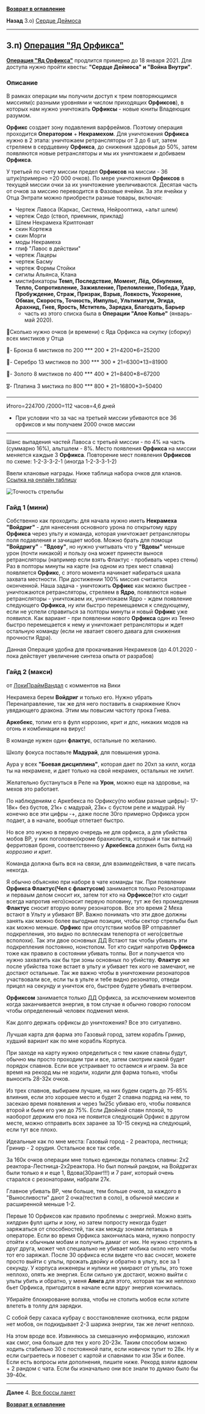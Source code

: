 **[Возврат в оглавление](index.md)**

**Назад** 3.о)  [Сердце Деймоса](03_g.md)
***

## 3.п) [**Операция "Яд Орфикса"**](https://www.warframe.com/news/operation-orphix-venom) 

[**Операция "Яд Орфикса"**](https://warframe.fandom.com/ru/wiki/%D0%9E%D0%BF%D0%B5%D1%80%D0%B0%D1%86%D0%B8%D1%8F:_%D0%AF%D0%B4_%D0%9E%D1%80%D1%84%D0%B8%D0%BA%D1%81%D0%B0) продлится примерно до 18 января 2021. Для доступа нужно пройти квесты: **"Сердце Деймоса" и "Война Внутри"**. 

### Описание

В рамках операции мы получили доступ к трем повторяющимся миссиям(с разными уровнями и числом приходящих **Орфиксов**), в которых нам нужно уничтожать **Орфиксы** - новые юниты Владеющих разумом. 

**Орфикс** создает зону подавления варфреймов. Поэтому операция проходится **Оператором** + **Некрамехом**. Для уничтожения **Орфикса** нужно в 2 этапа: уничтожаем ретрансляторы от 3 до 6 шт, затем стреляем в сердцевину **Орфикса**, до снижения здоровья до 50%, затем появляются новые ретрансляторы и мы их уничтожаем и добиваем **Орфикса**. 

У третьей по счету миссии предел **Орфиксов** на миссии - 36 штук(примерно =20 000 очков). По мере уничтожения **Орфиксов** в текущей миссии очки за их уничтожение увеличиваются. Десятая часть от очков за миссию переводится в Фазовые ячейки. За эти ячейки у Отца Энтрати можно приобрести разные товары, включая: 
* Чертеж Лавоса (Каркас, Система, Нейрооптика, +альт шлем)
* чертеж Седо (ствол, приемник, приклад) 
* Шлем Некрамеха Криптонавт 
* скин Кортежа 
* скин Морги  
* моды Некрамеха 
* глиф "Лавос в действии"
* чертеж Лацеры
* чертеж Басму
* чертеж Формы Стойки
* сигилы Альянса, Клана
* мистификаторы **Темп, Последствие, Момент, Лёд, Обнуление, Тепло, Сопротивление, Заживление, Преломление, Победа, Удар, Пробуждение, Страж, Призрак, Взрыв, Ловкость, Ускорение, Обман, Скорость, Точность, Импульс, Ультиматум, Эгида, Арахнид, Гнев, Ярость, Мститель, Зарядка, Благодать, Барьер**
   - часть из этого списка была в **Операции "Алое Копье"** (январь-май 2020). 

🏦Сколько нужно очков (и времени) с Яда Орфикса на скупку (сборку) всех мистиков у Отца

🥉- Бронза 6 мистиков по 200 *** 200 * 21=4200*6=25200

🥈- Серебро 13 мистиков по 300 *** 300 * 21=6300*13=81900

🥇- Золото 8 мистиков по 400 *** 400 * 21=8400*8=67200

🎖- Платина  3 мистика по 800 *** 800 * 21=16800*3=50400

***
Итого=224700
/2000=112 часов=4,6 дней

* При условии что за час на третьей миссии убиваются все 36 орфиксов и мы получаем 2000 очков миссии

***

Шанс выпадения частей Лавоса с третьей миссии - по 4% на часть (суммарно 16%), альтшлем - 8%. 
Место появления **Орфикса** на миссии меняется каждые 3 **Орфикса**. Повторение мест появления **Орфиксов** по схеме: 1-2-3-3-2-1 (иногда 1-2-3-3-1-2)

Ввели клановые награды. Ниже таблица набора очков для кланов. [Ссылка на онлайн таблицу](http://content.warframe.com/dynamic/orphixVenom.php)
  
![Точность стрельбы](pictures/2020_12_Clan_orfix.png  "Точность")

### Гайд 1 (мини)
Собственно как проходить: для начала нужно иметь **Некрамеха "Войдриг"** - для нанесения основного урона по открытому ядру **Орфикса** через ульту и команда, которая уничтожает ретрансляторы поля подавления и зачищает мобов.
Можно брать для помощи **"Войдригу"** - **"Вдову"**, но нужно учитывать что у **"Вдовы"** меньше урон (почти никакой) и пользу она может принести вынося ретрансляторы (например если взять Флактус - пробивать через стены)
Раз в полторы минуты на карте (на одном из трех мест спавна) появляется **Орфикс**, с этого момента начинает набираться шкала захвата местности. При достижении 100% миссия считается оконченной. Наша задача - уничтожить **Орфикс** как можно быстрее - уничтожаются ретрансляторы, стреляем в **Ядро**, появляются новые ретрансляторы - уничтожаем их, уничтожаем Ядро - ждем появление следующего **Орфикса**, ну или быстро перемещаемся к следующему, если не успели справиться за полторы минуты и новый **Орфикс** уже появился. Как вариант - при появлении нового **Орфикса** один из Тенно быстро перемещается к нему и уничтожает ретрансляторы и ждет остальную команду (если не хватает своего давага для снижения прочности Ядра).

Данная Операция удобна для прокачивания Некрамехов (до 4.01.2020 - пока действует увеличение синтеза опыта от разрабов)
### Гайд 2 (макси) 
от [ЛокиПраймВандал](https://warframe.fandom.com/ru/wiki/%D0%A3%D1%87%D0%B0%D1%81%D1%82%D0%BD%D0%B8%D0%BA:%D0%9B%D0%BE%D0%BA%D0%B8%D0%9F%D1%80%D0%B0%D0%B9%D0%BC%D0%92%D0%B0%D0%BD%D0%B4%D0%B0%D0%BB) с комментов на Вики

Некрамеха берем **Войдриг** и только его. Нужно убрать Перенаправление, так же для него поставить в снаряжение Ключ увядающего дракона. Этим мы повысим частоту прока Гнева. 

**Аркебекс**, топим его в фулл коррозию, крит и дпс, никаких модов на огонь и комбинации на вирус!

В команде нужен один **флактус**, остальные по желанию.

Школу фокуса поставьте **Мадурай**, для повышения урона.

Аура у всех **"Боевая дисциплина"**, которая дает по 20хп за килл, когда ты на некрамехе, и дает только на свой некрамех, остальных не хилит.

Желательно бустануться в Реле на **Урон**, можно еще на здоровье, на мехов это работает.

По наблюдениям с Аркебекса по Орфиксу(по мобам разные цифры)- 17-18к+ без бустов, 21к+ с мадурай, 23к+ с бустом реле и мадурай. Ну конечно все эти цифры -+, даже после 30го примерно Орфикса урон подает, а в начале, вообще отлетает быстро.

Но все это нужно в первую очередь не для орфикса, а для убийства мобов ВР, у них поголовно(кроме брахиолиста, который и так ватный) ферритовая броня, соответственно у **Аркебекса** должен быть билд на _коррозию и крит_.

Команда должна быть вся на связи, для взаимодействия, в чате писать некогда.

Я обычно объясняю при наборе в чате команды так. При появлении **Орфикса Флактус(Чел с флактусом)** занимается только Резонаторами и перваым делом сносит их, затем тот кто на **Орфиксе**(тот кто сидит всегда напротив него)сносит первую половину, тут же без промедления **Флактус** сносит вторую волну резонаторов. Все это время 2 Меха встают в Ульту и убивают ВР. Важно понимать что эти двое должны занять как можно более выгодные позиции, чтобы сектор стрельбы был как можно меньше. **Орфикс** при отсутствии мобов ВР отправляет подкрепления, это видно по всплескам телепорта от него(светлые всполохи). Так эти двое основных ДД Встают так чтобы убивать эти подкрепления постоянно, нонстопом. Тот кто сидит напротив **Орфикса** тоже как правило в состоянии убивать толпы. Вот и получается что нужно захватить как бы три зоны основных по убийству. **Флактус** же после убийства тоже встает в ульту и убивает тех кого не замечают, не достают остальные. Так же важно чтобы в уничтожении резонаторов участвовали все, если ты в ульте и тебе видно резонатор, отведи прицел на секунду и уничтож его, быстрее будете убивать вчетвером.

**Орфиксом** занимается только ДД Орфикса, за исключением моментов когда заканчивается энергия, в том случае я обычно говорю голосом чтобы определенный человек подменил меня. 

Как долго держать орфиксы до уничтожения? Все это ситуативно.

Лучшая карта для фарма это Газовый город, затем корабль Гринир, худший вариант как по мне корабль Корпуса.

При заходе на карту нужно определиться с  тем какие спавны будут, обычно мы просто проходим три и все, затем смотрим какой будет порядок спавнов. Если все устраивает то остаемся и играем. За все время на рекорд мы не ходили, ходили для фарма только, чтобы выносить 28-32к очков.

Из трех спавнов, выбираем лучшие, на них будем сидеть до 75-85% влияния, если это хорошее место и будет 2 спавна подряд на нем, то засекаю время появления и через 1м25с убиваю его, чтобы появился второй и бьем его уже до 75%. Если Двойной спавн плохой, то наоборот держим его пока не появится следующий Орфикс в другом месте, можно отправить всех заранее за 10-15 секунд на следующий, если тут все плохо.

Идеальные как по мне места: Газовый город - 2 реактора, лестница; Гринир - 2 орудия. Остальное все так себе.

За 160к очков операции мне только единожды попались спавны: 2х2 реактора-Лестница-2х2реактора. Но был полный рандом, на Войдригах были только я и еще 1, Вдова(30ранг!!!) и 7 ранг, который очень старался с резонаторами, набрали 27к.

Главное убивать ВР, чем больше, тем больше очков, за каждого в "Выносливости" дают 2 очка(тестил в соло), в обычной миссии и расширенной меньше 1-2. 

Первые 10 Орфиксов как правило проблемы с энергией. Можно взять хилдрин фулл щиты и зону, но затем попросту некогда будет заряжаться от способностей, так как между зонами летаешь в операторе. Если во время Орфикса закончилась мана, нужно попросту отойти к обычным мобам и получить дамаг от них. Не нужно стрелять в друг друга, может чел специально не убивает мобика около него чтобы тот его заряжал. После 30 орфикса если видете  что вас сносят, можете просто выйти с ульты, прожать двойку и обратно в ульту, все за 1 секунду. У корпуса инженеры и нулики не умирают от ульты, это тоже неплохо, опять же энергия. Если сильно уж достают, можно выйти с ульты убить и обратно, у меня **Аянга** для этого, которая так же неплохо бьет Орфикса, пригодится в начале если вдруг энергия кончилась. 

Убирайте блокирование волхва, чтобы не стопить мобов если хотите влететь в толпу для зарядки.

С собой беру сахаса кубрау с восстановление охотника, если рядом нет мобов, он подкидывает 2-3 шарика энергии, так же лечит неплохо.

На этом вроде все. Извиняюсь за смешанную информацию, изложил как смог, она больше для тех у кого 20-23к. Таким способом можно ходить стабильно 30 с постоянной пати, если новичок тупит то 28к. Ну и если сыграетесь и повезет с картой и спавнами то изи 35к и более. Если есть вопросы или дополнения, пишите ниже. Рекорд взяли вдвоем + 2 рандом с чата. Если бы изначально они все знали то думаю было бы 39-40к. 

***
**Далее** 4. [Все боссы ланет](04.md)

**[Возврат в оглавление](index.md)**